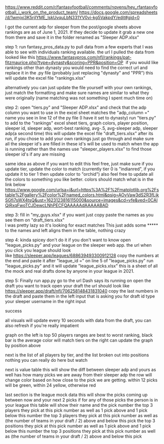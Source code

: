 <https://www.reddit.com/r/fantasyfootball/comments/nqvens/hey_rfantasyfootball_i_work_on_the_product_team/> <https://docs.google.com/spreadsheets/d/1wmjxi3K5rjIYME_lskUvquLbN331YV0vi-kg5VakpdY/edit#gid=0>

I got the current adp for sleeper from the post/google sheets above rankings are as of June 1, 2021. If they decide to update it grab a new one from there and save it in the folder renamed as "Sleeper ADP.xlsx"

step 1: 
run fantasy_pros_data.py to pull data from a few experts that I was able to see with individuals ranking available. 
the url I pulled the data from looked like this <https://www.fantasypros.com/nfl/rankings/pat-fitzmaurice.php?type=dynasty&scoring=PPR&position=OP> 
if you would like rankings other than dynasty you would need to find the correct url and replace it in the .py file (probably just replacing "dynasty" and "PPR") 
this will update the excel file "rankings.xlsx"

alternatively you can just update the file yourself with your own rankings, just match the formatting and make sure names are similar to what they were originally (name matching was not something I spent much time on)

step 2: 
open "tiers.py" and "Sleeper ADP.xlsx" and check that the adp column you want to use in the excel sheet matches the "adp_column =" name you see in line 12 of the py file (I have it set to dynasty) 
run "tiers.py" to add to the "rankings" excel sheet tiers, graph colors, player position, sleeper id, sleeper adp, wort-best ranking, avg-.5, avg-sleeper adp, sleeper adp(a second time) 
this will update the excel file "draft_tiers.xlsx"
after its run, if you chose to add your own rankings just go through and make sure all the sleeper id's are filled in 
these id's will be used to match when the app is running rather than the names 
use "sleeper_players.xlsx" to find those sleeper id's if any are missing

same idea as above if you want to edit this feel free, just make sure if you update tier, update the color to match (currently tier 0 is "indianred", if you update it to tier 1 then update color to "orchid") also feel free to update all the colors to something you like better. 
colors should match what is in the link below 
<https://www.google.com/urlsa=i&url=https%3A%2F%2Fmatplotlib.org%2Fstable%2Fgallery%2Fcolor%2Fnamed_colors.html&psig=AOvVaw3dS2R3fLjkSGfi7sWX4tsQ&ust=1623123816115000&source=images&cd=vfe&ved=0CAIQjRxqFwoTCJDewcLNhPECFQAAAAAdAAAAABAD>

step 3: 
fill in "my_guys.xlsx" if you want 
just copy paste the names as you see them on "draft_tiers.xlsx"\
I was pretty lazy so it's looking for exact matches This just adds some ***** to the names and left aligns them in the table, nothing crazy

step 4: 
kinda spicey 
don't do it if you don't want to know 
open "league_picks.py" and your league on the sleeper web app. 
the url when you click you league should look like <https://sleeper.app/leagues/688639493300912128> copy the numbers at the end and paste it after "league_id =" on line 5 of "league_picks.py" 
run "league_picks.py" and it will update "league_picks.xlsx" 
this is a sheet of all the mock and real drafts done by anyone in your league in 2021.

step 5: 
Finally run app.py 
go to the url Dash says its running on open the draft you want to track
open your draft
the url should look like <https://sleeper.app/draft/nfl/706258148431831040> copy the last numbers in the draft and paste them in the left input that is asking you for draft id 
type your sleeper username in the right input 

success

all visuals will update every 10 seconds with data from the draft, you can also refresh if you're really impatient

graph on the left is top 50 players ranges are best to worst ranking, black bar is the average color will match tiers on the right can update the graph by position above

next is the list of all players by tier, and the list broken out into positions nothing you can really do here but watch

next is value table this will show the diff between sleeper adp and yours as well has how many picks we are away from their sleeper adp 
the row will change color based on how close to the pick we are getting. 
within 12 picks will be green, within 24 yellow, otherwise red

last section is the league mock data this will show the picks coming up between now and your next 2 picks if for any of those picks the person is in your league
this table will show their name and the pick number 
the top 3 players they pick at this pick number as well as 1 pick above and 1 pick below this number 
the top 3 players they pick at this pick number as well as (the number of teams in your draft / 2) above and below this pick 
the top 3 positions they pick at this pick number as well as 1 pick above and 1 pick below this number 
the top 3 positions they pick at this pick number as well as (the number of teams in your draft / 2) above and below this pick
